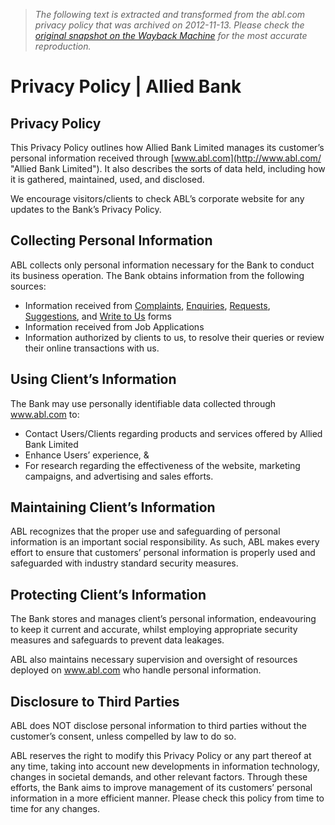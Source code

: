 > *The following text is extracted and transformed from the abl.com privacy policy that was archived on 2012-11-13. Please check the [original snapshot on the Wayback Machine](https://web.archive.org/web/20121113220822id_/http%3A//www.abl.com/privacy-policy) for the most accurate reproduction.*

# Privacy Policy | Allied Bank

## Privacy Policy

This Privacy Policy outlines how Allied Bank Limited manages its customer’s personal information received through [www.abl.com](http://www.abl.com/ "Allied Bank Limited"). It also describes the sorts of data held, including how it is gathered, maintained, used, and disclosed. 

We encourage visitors/clients to check ABL’s corporate website for any updates to the Bank’s Privacy Policy.

## Collecting Personal Information

ABL collects only personal information necessary for the Bank to conduct its business operation. The Bank obtains information from the following sources: 

  * Information received from [Complaints](http://www.abl.com/contact-us/complaints/), [Enquiries](http://www.abl.com/contact-us/enquiries/), [Requests](http://www.abl.com/contact-us/requests/), [Suggestions](http://www.abl.com/contact-us/suggestions/), and [Write to Us](http://www.abl.com/services/customer-support/write-to-us/) forms
  * Information received from Job Applications
  * Information authorized by clients to us, to resolve their queries or review their online transactions with us.

## Using Client’s Information

The Bank may use personally identifiable data collected through www.abl.com to:

  * Contact Users/Clients regarding products and services offered by Allied Bank Limited
  * Enhance Users’ experience, &
  * For research regarding the effectiveness of the website, marketing campaigns, and advertising and sales efforts.

## Maintaining Client’s Information

ABL recognizes that the proper use and safeguarding of personal information is an important social responsibility. As such, ABL makes every effort to ensure that customers’ personal information is properly used and safeguarded with industry standard security measures.

## Protecting Client’s Information

The Bank stores and manages client’s personal information, endeavouring to keep it current and accurate, whilst employing appropriate security measures and safeguards to prevent data leakages.

ABL also maintains necessary supervision and oversight of resources deployed on www.abl.com who handle personal information. 

## Disclosure to Third Parties

ABL does NOT disclose personal information to third parties without the customer’s consent, unless compelled by law to do so. 

ABL reserves the right to modify this Privacy Policy or any part thereof at any time, taking into account new developments in information technology, changes in societal demands, and other relevant factors. Through these efforts, the Bank aims to improve management of its customers’ personal information in a more efficient manner. Please check this policy from time to time for any changes. 



